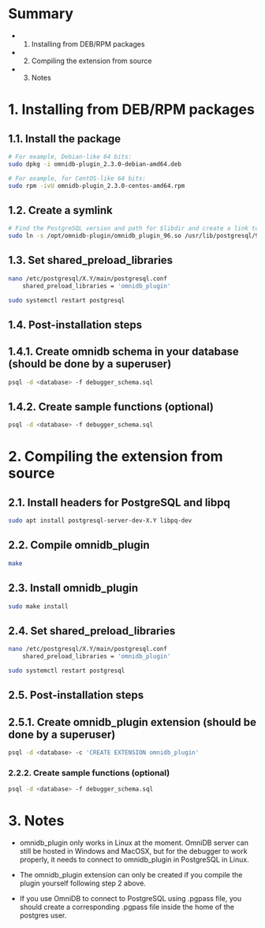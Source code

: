# Summary

- 1. Installing from DEB/RPM packages
- 2. Compiling the extension from source
- 3. Notes

# 1. Installing from DEB/RPM packages

## 1.1. Install the package

```bash
# For example, Debian-like 64 bits:
sudo dpkg -i omnidb-plugin_2.3.0-debian-amd64.deb

# For example, for CentOS-like 64 bits:
sudo rpm -ivU omnidb-plugin_2.3.0-centos-amd64.rpm
```

## 1.2. Create a symlink

```bash
# Find the PostgreSQL version and path for $libdir and create a link to the specific library. For example:
sudo ln -s /opt/omnidb-plugin/omnidb_plugin_96.so /usr/lib/postgresql/9.6/lib/omnidb_plugin.so
```

## 1.3. Set shared_preload_libraries

```bash
nano /etc/postgresql/X.Y/main/postgresql.conf
    shared_preload_libraries = 'omnidb_plugin'

sudo systemctl restart postgresql
```

## 1.4. Post-installation steps

## 1.4.1. Create omnidb schema in your database (should be done by a superuser)

```bash
psql -d <database> -f debugger_schema.sql
```

## 1.4.2. Create sample functions (optional)

```bash
psql -d <database> -f debugger_schema.sql
```

# 2. Compiling the extension from source

## 2.1. Install headers for PostgreSQL and libpq

```bash
sudo apt install postgresql-server-dev-X.Y libpq-dev
```

## 2.2. Compile omnidb_plugin

```bash
make
```

## 2.3. Install omnidb_plugin

```bash
sudo make install
```

## 2.4. Set shared_preload_libraries

```bash
nano /etc/postgresql/X.Y/main/postgresql.conf
    shared_preload_libraries = 'omnidb_plugin'

sudo systemctl restart postgresql
```

## 2.5. Post-installation steps

## 2.5.1. Create omnidb_plugin extension (should be done by a superuser)

```bash
psql -d <database> -c 'CREATE EXTENSION omnidb_plugin'
```

### 2.2.2. Create sample functions (optional)

```bash
psql -d <database> -f debugger_schema.sql
```

# 3. Notes

- omnidb_plugin only works in Linux at the moment. OmniDB server can still be
hosted in Windows and MacOSX, but for the debugger to work properly, it needs to
connect to omnidb_plugin in PostgreSQL in Linux.

- The omnidb_plugin extension can only be created if you compile the plugin
yourself following step 2 above.

- If you use OmniDB to connect to PostgreSQL using .pgpass file, you should
create a corresponding .pgpass file inside the home of the postgres user.
